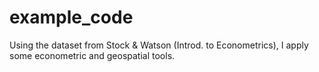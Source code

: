 # example_code
Using the dataset from Stock &amp; Watson (Introd. to Econometrics), I apply some econometric and geospatial tools.
